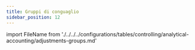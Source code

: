 ```yaml
---
title: Gruppi di conguaglio
sidebar_position: 12
---
```


import FileName from './../../../configurations/tables/controlling/analytical-accounting/adjustments-groups.md'
 
<FileName />
